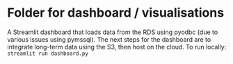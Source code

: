 # Folder for dashboard / visualisations
A Streamlit dashboard that loads data from the RDS using pyodbc (due to various issues using pymssql).
The next steps for the dashboard are to integrate long-term data using the S3, then host on the cloud.
To run locally: `streamlit run dashboard.py`